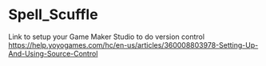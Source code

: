 # Spell_Scuffle

Link to setup your Game Maker Studio to do version control
https://help.yoyogames.com/hc/en-us/articles/360008803978-Setting-Up-And-Using-Source-Control
